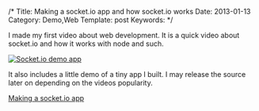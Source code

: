 /*
Title: Making a socket.io app and how socket.io works
Date: 2013-01-13
Category: Demo,Web
Template: post
Keywords:
*/

I made my first video about web development. It is a quick video about
socket.io and how it works with node and such.

[![Socket.io demo
app](http://ohdoylerules.com/content/images/vlcsnap-2013-01-12-16h52m23s239.jpg)](http://youtu.be/JfYRGTvMbBA)

It also includes a little demo of a tiny app I built. I may release the
source later on depending on the videos popularity.

[Making a socket.io app](http://youtu.be/JfYRGTvMbBA)
